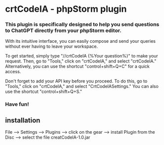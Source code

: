 # crtCodeIA - phpStorm plugin


###  This plugin is specifically designed to help you send questions to ChatGPT directly from your phpStorm editor.

With its intuitive interface, you can easily compose and send your queries without ever having to leave your workspace.

To get started, simply type "//crtCodeIA {%Your question%}" to make your request. Then, go to "Tools," click on "crtCodeIA," and select "crtCodeIA." Alternatively, you can use the shortcut "control+shift+Q+C" for a quick access.

Don't forget to add your API key before you proceed. To do this, go to "Tools," click on "crtCodeIA," and select "CrtCodeIASettings." You can also use the shortcut "control+shift+Q+S."

###  Have fun!


## installation

File --> Settings --> Plugins --> click on the gear --> install Plugin from the Disc --> select the file creatCodeIA-1.0.jar